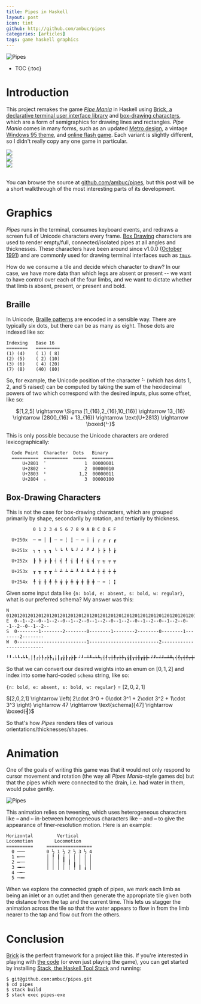 ```yaml
---
title: Pipes in Haskell
layout: post
icon: tint
github: http://github.com/ambuc/pipes
categories: [articles]
tags: game haskell graphics
---
```


![Pipes](../images/pipes/anim.gif)

* TOC
{:toc}

# Introduction
This project remakes the game [_Pipe
Mania_](https://en.wikipedia.org/wiki/Pipe_Mania) in Haskell using [Brick, a
declarative terminal user interface
library](http://hackage.haskell.org/package/brick) and [box-drawing
characters](http://hackage.haskell.org/package/brick), which are a form of
semigraphics for drawing lines and rectangles. _Pipe Mania_ comes in many forms, 
such as an updated [Metro design](https://store-images.s-microsoft.com/image/apps.50223.9007199266530569.85ca83ac-8716-441b-ac8f-274104073aa0.f8d28383-fd79-4aab-a895-d0a3bcc26f0c?w=672&h=378&q=80&mode=letterbox&background=%23FFE4E4E4&format=jpg), 
a vintage [Windows 95 theme](https://i.ytimg.com/vi/DkV8PqlMwNc/hqdefault.jpg), 
and [online flash game](https://img-hws.pog.com/cloud/y8-thumbs/30894/big.jpg).
Each variant is slightly different, so I didn't really copy any one game in
particular.

<div class="row">
<div class="col">
  <img
  src="https://store-images.s-microsoft.com/image/apps.50223.9007199266530569.85ca83ac-8716-441b-ac8f-274104073aa0.f8d28383-fd79-4aab-a895-d0a3bcc26f0c?w=672&h=378&q=80&mode=letterbox&background=%23FFE4E4E4&format=jpg"/>
</div>
<div class="col">
  <img src="https://i.ytimg.com/vi/DkV8PqlMwNc/hqdefault.jpg"/>
</div>
<div class="col">
  <img src="https://img-hws.pog.com/cloud/y8-thumbs/30894/big.jpg"/>
</div>
</div>
<br/>

You can browse the source at
[github.com/ambuc/pipes](https://github.com/ambuc/pipes), but this post will be
a short walkthrough of the most interesting parts of its development.

# Graphics
_Pipes_ runs in the terminal, consumes keyboard events, and redraws a screen full
of Unicode characters every frame. [Box
Drawing](https://en.wikipedia.org/wiki/Box_Drawing) characters are used to
render empty/full, connected/isolated pipes at all angles and thicknesses. These
characters have been around since v1.0.0 ([October
1991](https://www.unicode.org/history/publicationdates.html)) and are commonly
used for drawing terminal interfaces such as
[`tmux`](https://en.wikipedia.org/wiki/Tmux).

How do we consume a tile and decide which character to draw? In our case, we
have more data than which legs are absent or present -- we want to have control
over each of the four limbs, and we want to dictate whether that limb is absent,
present, or present and bold.

## Braille 

In Unicode, [Braille patterns](https://en.wikipedia.org/wiki/Braille_Patterns)
are encoded in a sensible way. There are typically six dots, but there can be as
many as eight. Those dots are indexed like so:

    Indexing   Base 16
    ========   =========
    (1) (4)    ( 1) ( 8)
    (2) (5)    ( 2) (10)
    (3) (6)    ( 4) (20)
    (7) (8)    (40) (80)

So, for example, the Unicode position of the character ⠓ (which has dots 1, 2,
and 5 raised) can be computed by taking the sum of the hexidecimal powers of two
which correspond with the desired inputs, plus some offset, like so:

<center>
$[1,2,5] \rightarrow \Sigma [1_{16},2_{16},10_{16}] \rightarrow 13_{16}
\rightarrow (2800_{16} + 13_{16}) \rightarrow \text{U+2813} \rightarrow
\boxed{⠓}$
</center>

This is only possible because the Unicode characters are ordered
lexicographically:

      Code Point  Character  Dots   Binary
      ==========  =========  =====  ========
          U+2801  ⠁              1  00000001
          U+2802  ⠂              2  00000010
          U+2803  ⠃            1,2  00000011
          U+2804  ⠄              3  00000100

## Box-Drawing Characters

This is not the case for box-drawing characters, which are grouped primarily by
shape, secondarily by rotation, and tertiarily by thickness.

              0 1 2 3 4 5 6 7 8 9 A B C D E F

      U+250x  ─ ━ │ ┃ ┄ ┅ ┆ ┇ ┈ ┉ ┊ ┋ ┌ ┍ ┎ ┏

      U+251x  ┐ ┑ ┒ ┓ └ ┕ ┖ ┗ ┘ ┙ ┚ ┛ ├ ┝ ┞ ┟

      U+252x  ┠ ┡ ┢ ┣ ┤ ┥ ┦ ┧ ┨ ┩ ┪ ┫ ┬ ┭ ┮ ┯

      U+253x  ┰ ┱ ┲ ┳ ┴ ┵ ┶ ┷ ┸ ┹ ┺ ┻ ┼ ┽ ┾ ┿

      U+254x  ╀ ╁ ╂ ╃ ╄ ╅ ╆ ╇ ╈ ╉ ╊ ╋ ╌ ╍ ╎ ╏

Given some input data like `{n: bold, e: absent, s: bold, w: regular}`, what is
our preferred schema? My answer was this:

    N  012012012012012012012012012012012012012012012012012012012012012012012012012012012
    E  0--1--2--0--1--2--0--1--2--0--1--2--0--1--2--0--1--2--0--1--2--0--1--2--0--1--2--
    S  0--------1--------2--------0--------1--------2--------0--------1--------2--------
    W  0--------------------------1--------------------------2--------------------------
        ╵╹╶└┖╺┕┗╷│╿┌├┞┍┝┡╻╽┃┎┟┠┏┢┣╴┘┚─┴┸╼┶┺┐┤┦┬┼╀┮┾╄┒┧┨┰╁╂┲╆╊╸┙┛╾┵┹━┷┻┑┥┩┭┽╃┯┿╇┓┪┫┱╅╉┳╈╋

So that we can convert our desired weights into an enum on $[0,1,2]$ and index
into some hard-coded `schema` string, like so:

`{n: bold, e: absent, s: bold, w: regular}` = $[2,0,2,1]$

$[2,0,2,1] \rightarrow \left( 2\cdot 3^0  + 0\cdot 3^1  + 2\cdot 3^2  +
1\cdot 3^3 \right) \rightarrow 47 \rightarrow \text{schema}[47] \rightarrow
\boxed{┨}$

So that's how _Pipes_ renders tiles of various orientations/thicknesses/shapes.

# Animation

One of the goals of writing this game was that it would not only respond to
cursor movement and rotation (the way all _Pipes Mania_-style games do) but that the
pipes which were connected to the drain, i.e. had water in them, would pulse
gently.

![Pipes](../images/pipes/example-anim.gif)

This animation relies on tweening, which uses heterogeneous characters like `╼`
and `╾` in-between homogeneous characters like `─` and `━` to give the
appearance of finer-resolution motion. Here is an example:

    Horizontal         Vertical
    Locomotion        Locomotion
    ==========     =================
      0 ───        0 ½ 1 ½ 2 ½ 3 ½ 4  
      1 ╾──        │ ╿ ┃ ╽ │ │ │ │ │  
      2 ━──        │ │ │ ╿ ┃ ╽ │ │ │  
      3 ╼╾─        │ │ │ │ │ ╿ ┃ ╽ │  
      4 ─━─                    
      5 ─╼╾                    
 
When we explore the connected graph of pipes, we mark each limb as being an
inlet or an outlet and then generate the appropriate tile given both the
distance from the tap and the current time. This lets us stagger the animation
across the tile so that the water appears to flow in from the limb nearer to the
tap and flow out from the others.

# Conclusion

[Brick](http://hackage.haskell.org/package/brick) is the perfect framework for a
project like this. If you're interested in playing with [the
code](https://github.com/ambuc/pipes) (or even just
playing the game), you can get started by installing [Stack, the Haskell Tool
Stack](https://docs.haskellstack.org/en/stable/README/#how-to-install) and
running:

    $ git@github.com:ambuc/pipes.git
    $ cd pipes
    $ stack build
    $ stack exec pipes-exe
